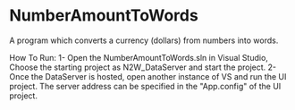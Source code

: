 # NumberAmountToWords
A program which converts a currency (dollars) from numbers into words.

How To Run:
1- Open the NumberAmountToWords.sln in Visual Studio, Choose the starting project as N2W_DataServer and start the project.
2- Once the DataServer is hosted, open another instance of VS and run the UI project. The server address can be specified in the "App.config" of the UI project.
